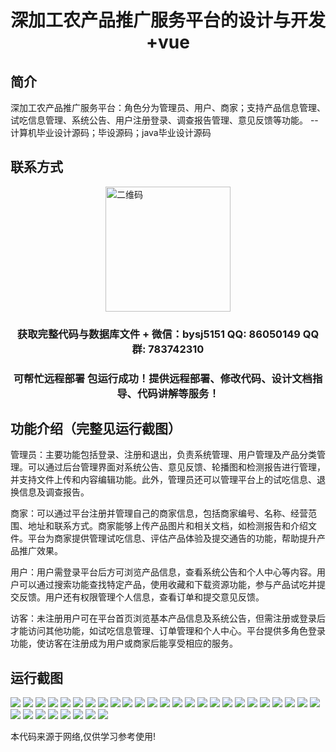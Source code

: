 <p><h1 align="center">深加工农产品推广服务平台的设计与开发+vue</h1></p>

## 简介
深加工农产品推广服务平台：角色分为管理员、用户、商家；支持产品信息管理、试吃信息管理、系统公告、用户注册登录、调查报告管理、意见反馈等功能。    --计算机毕业设计源码；毕设源码；java毕业设计源码


## 联系方式
<img src="https://bs-1329754181.cos.ap-shanghai.myqcloud.com/wx.jpg" alt="二维码" style="display: block; margin: 0 auto;" width="200px">
<p><h3 align="center">获取完整代码与数据库文件 + 微信：bysj5151 QQ: 86050149 QQ群: 783742310</h3></p>
<p><h3 align="center">可帮忙远程部署 包运行成功！提供远程部署、修改代码、设计文档指导、代码讲解等服务！</h3></p>

## 功能介绍（完整见运行截图）
管理员：主要功能包括登录、注册和退出，负责系统管理、用户管理及产品分类管理。可以通过后台管理界面对系统公告、意见反馈、轮播图和检测报告进行管理，并支持文件上传和内容编辑功能。此外，管理员还可以管理平台上的试吃信息、退换信息及调查报告。

商家：可以通过平台注册并管理自己的商家信息，包括商家编号、名称、经营范围、地址和联系方式。商家能够上传产品图片和相关文档，如检测报告和介绍文件。平台为商家提供管理试吃信息、评估产品体验及提交通告的功能，帮助提升产品推广效果。

用户：用户需登录平台后方可浏览产品信息，查看系统公告和个人中心等内容。用户可以通过搜索功能查找特定产品，使用收藏和下载资源功能，参与产品试吃并提交反馈。用户还有权限管理个人信息，查看订单和提交意见反馈。

访客：未注册用户可在平台首页浏览基本产品信息及系统公告，但需注册或登录后才能访问其他功能，如试吃信息管理、订单管理和个人中心。平台提供多角色登录功能，使访客在注册成为用户或商家后能享受相应的服务。


## 运行截图
![](https://bs-1329754181.cos.ap-shanghai.myqcloud.com/ssm/DeepProcessingAgriculturalProductsPromotionServicePlatform/img/001.jpg)
![](https://bs-1329754181.cos.ap-shanghai.myqcloud.com/ssm/DeepProcessingAgriculturalProductsPromotionServicePlatform/img/002.jpg)
![](https://bs-1329754181.cos.ap-shanghai.myqcloud.com/ssm/DeepProcessingAgriculturalProductsPromotionServicePlatform/img/003.jpg)
![](https://bs-1329754181.cos.ap-shanghai.myqcloud.com/ssm/DeepProcessingAgriculturalProductsPromotionServicePlatform/img/004.jpg)
![](https://bs-1329754181.cos.ap-shanghai.myqcloud.com/ssm/DeepProcessingAgriculturalProductsPromotionServicePlatform/img/005.jpg)
![](https://bs-1329754181.cos.ap-shanghai.myqcloud.com/ssm/DeepProcessingAgriculturalProductsPromotionServicePlatform/img/006.jpg)
![](https://bs-1329754181.cos.ap-shanghai.myqcloud.com/ssm/DeepProcessingAgriculturalProductsPromotionServicePlatform/img/007.jpg)
![](https://bs-1329754181.cos.ap-shanghai.myqcloud.com/ssm/DeepProcessingAgriculturalProductsPromotionServicePlatform/img/008.jpg)
![](https://bs-1329754181.cos.ap-shanghai.myqcloud.com/ssm/DeepProcessingAgriculturalProductsPromotionServicePlatform/img/009.jpg)
![](https://bs-1329754181.cos.ap-shanghai.myqcloud.com/ssm/DeepProcessingAgriculturalProductsPromotionServicePlatform/img/010.jpg)
![](https://bs-1329754181.cos.ap-shanghai.myqcloud.com/ssm/DeepProcessingAgriculturalProductsPromotionServicePlatform/img/011.jpg)
![](https://bs-1329754181.cos.ap-shanghai.myqcloud.com/ssm/DeepProcessingAgriculturalProductsPromotionServicePlatform/img/012.jpg)
![](https://bs-1329754181.cos.ap-shanghai.myqcloud.com/ssm/DeepProcessingAgriculturalProductsPromotionServicePlatform/img/013.jpg)
![](https://bs-1329754181.cos.ap-shanghai.myqcloud.com/ssm/DeepProcessingAgriculturalProductsPromotionServicePlatform/img/014.jpg)
![](https://bs-1329754181.cos.ap-shanghai.myqcloud.com/ssm/DeepProcessingAgriculturalProductsPromotionServicePlatform/img/015.jpg)
![](https://bs-1329754181.cos.ap-shanghai.myqcloud.com/ssm/DeepProcessingAgriculturalProductsPromotionServicePlatform/img/016.jpg)
![](https://bs-1329754181.cos.ap-shanghai.myqcloud.com/ssm/DeepProcessingAgriculturalProductsPromotionServicePlatform/img/017.jpg)
![](https://bs-1329754181.cos.ap-shanghai.myqcloud.com/ssm/DeepProcessingAgriculturalProductsPromotionServicePlatform/img/018.jpg)
![](https://bs-1329754181.cos.ap-shanghai.myqcloud.com/ssm/DeepProcessingAgriculturalProductsPromotionServicePlatform/img/019.jpg)
![](https://bs-1329754181.cos.ap-shanghai.myqcloud.com/ssm/DeepProcessingAgriculturalProductsPromotionServicePlatform/img/020.jpg)
![](https://bs-1329754181.cos.ap-shanghai.myqcloud.com/ssm/DeepProcessingAgriculturalProductsPromotionServicePlatform/img/021.jpg)
![](https://bs-1329754181.cos.ap-shanghai.myqcloud.com/ssm/DeepProcessingAgriculturalProductsPromotionServicePlatform/img/022.jpg)
![](https://bs-1329754181.cos.ap-shanghai.myqcloud.com/ssm/DeepProcessingAgriculturalProductsPromotionServicePlatform/img/023.jpg)
![](https://bs-1329754181.cos.ap-shanghai.myqcloud.com/ssm/DeepProcessingAgriculturalProductsPromotionServicePlatform/img/024.jpg)
![](https://bs-1329754181.cos.ap-shanghai.myqcloud.com/ssm/DeepProcessingAgriculturalProductsPromotionServicePlatform/img/025.jpg)
![](https://bs-1329754181.cos.ap-shanghai.myqcloud.com/ssm/DeepProcessingAgriculturalProductsPromotionServicePlatform/img/026.jpg)
![](https://bs-1329754181.cos.ap-shanghai.myqcloud.com/ssm/DeepProcessingAgriculturalProductsPromotionServicePlatform/img/027.jpg)
![](https://bs-1329754181.cos.ap-shanghai.myqcloud.com/ssm/DeepProcessingAgriculturalProductsPromotionServicePlatform/img/028.jpg)
![](https://bs-1329754181.cos.ap-shanghai.myqcloud.com/ssm/DeepProcessingAgriculturalProductsPromotionServicePlatform/img/029.jpg)
![](https://bs-1329754181.cos.ap-shanghai.myqcloud.com/ssm/DeepProcessingAgriculturalProductsPromotionServicePlatform/img/030.jpg)
![](https://bs-1329754181.cos.ap-shanghai.myqcloud.com/ssm/DeepProcessingAgriculturalProductsPromotionServicePlatform/img/031.jpg)
![](https://bs-1329754181.cos.ap-shanghai.myqcloud.com/ssm/DeepProcessingAgriculturalProductsPromotionServicePlatform/img/032.jpg)
![](https://bs-1329754181.cos.ap-shanghai.myqcloud.com/ssm/DeepProcessingAgriculturalProductsPromotionServicePlatform/img/033.jpg)

<p>本代码来源于网络,仅供学习参考使用!</p>
